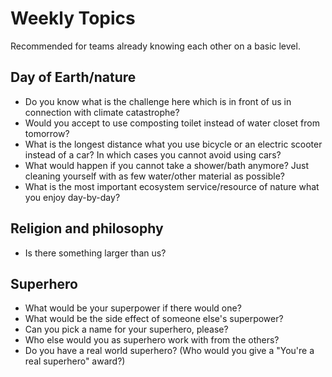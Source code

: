 # Weekly Topics

Recommended for teams already knowing each other on a basic level.

## Day of Earth/nature

- Do you know what is the challenge here which is in front of us in connection with climate catastrophe?
- Would you accept to use composting toilet instead of water closet from tomorrow?
- What is the longest distance what you use bicycle or an electric scooter instead of a car?
  In which cases you cannot avoid using cars?
- What would happen if you cannot take a shower/bath anymore?
  Just cleaning yourself with as few water/other material as possible?
- What is the most important ecosystem service/resource of nature what you enjoy day-by-day?

## Religion and philosophy

- Is there something larger than us?

## Superhero

- What would be your superpower if there would one?
- What would be the side effect of someone else's superpower?
- Can you pick a name for your superhero, please?
- Who else would you as superhero work with from the others?
- Do you have a real world superhero? (Who would you give a "You're a real superhero" award?)
